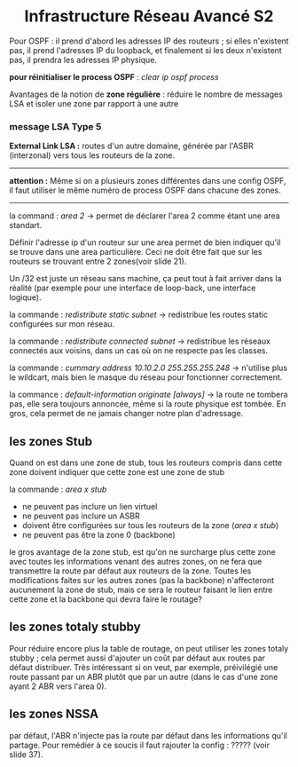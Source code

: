 <center> <h1> Infrastructure Réseau Avancé S2 </h1> </center>

Pour OSPF : il prend d'abord les adresses IP des routeurs ; si elles n'existent pas, il prend l'adresses IP du loopback, et finalement si les deux n'existent pas, il prendra les adresses IP physique.

**pour réinitialiser le process OSPF** : *clear ip ospf process*

Avantages de la notion de **zone régulière** : réduire le nombre de messages LSA et isoler une zone par rapport à une autre

### message LSA Type 5

**External Link LSA :** routes d'un autre domaine, générée par l'ASBR (interzonal) vers tous les routeurs de la zone.

*****
**attention :** Même si on a plusieurs zones différentes dans une config OSPF, il faut utiliser le même numéro de process OSPF dans chacune des zones.
*****
la command : *area 2* $\rightarrow$ permet de déclarer l'area 2 comme étant une area standart.  

Définir l'adresse ip d'un routeur sur une area permet de bien indiquer qu'il se trouve dans une area particulière.  Ceci ne doit être fait que sur les routeurs se trouvant entre 2 zones(voir slide 21).

Un /32 est juste un réseau sans machine, ça peut tout à fait arriver dans la réalité (par exemple pour une interface de loop-back, une interface logique).

la commande : *redistribute static subnet* $\rightarrow$ redistribue les routes static configurées sur mon réseau.

la commande : *redistribute connected subnet* $\rightarrow$ redistribue les réseaux connectés aux voisins, dans un cas où on ne respecte pas les classes.

la commande : *cummary address 10.10.2.0 255.255.255.248* $\rightarrow$ n'utilise plus le wildcart, mais bien le masque du réseau pour fonctionner correctement.

la commance : *default-information originate [always]* $\rightarrow$ la route ne tombera pas, elle sera toujours annoncée, même si la route physique est tombée.  En gros, cela permet de ne jamais changer notre plan d'adressage.

## les zones Stub
Quand on est dans une zone de stub, tous les routeurs compris dans cette zone doivent indiquer que cette zone est une zone de stub

la commande : *area x stub*

* ne peuvent pas inclure un lien virtuel
* ne peuvent pas inclure un ASBR
* doivent être configurées sur tous les routeurs de la zone (*area x stub*)
* ne peuvent pas être la zone 0 (backbone)

le gros avantage de la zone stub, est qu'on ne surcharge plus cette zone avec toutes les informations venant des autres zones, on ne fera que transmettre la route par défaut aux routeurs de la zone.  Toutes les modifications faites sur les autres zones (pas la backbone) n'affecteront aucunement la zone de stub, mais ce sera le routeur faisant le lien entre cette zone et la backbone qui devra faire le routage?

## les zones totaly stubby

Pour réduire encore plus la table de routage, on peut utiliser les zones totaly stubby ; cela permet aussi d'ajouter un coût par défaut aux routes par défaut distribuer.  Très intéressant si on veut, par exemple, préivilégié une route passant par un ABR plutôt que par un autre (dans le cas d'une zone ayant 2 ABR vers l'area 0).

## les zones NSSA

par défaut, l'ABR n'injecte pas la route par défaut dans les informations qu'il partage.  Pour remédier à ce soucis il faut rajouter la config : ????? (voir slide 37).
